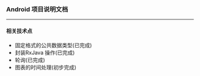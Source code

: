 ### Android 项目说明文档

---

#### 相关技术点

* 固定格式的公共数据类型(已完成)
* 封装RxJava 操作(已完成)
* 轮询(已完成)
* 图表的时间处理(初步完成)